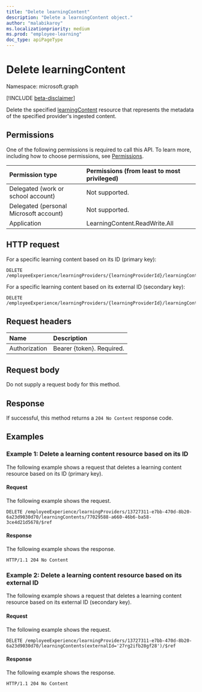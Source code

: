 ```yaml
---
title: "Delete learningContent"
description: "Delete a learningContent object."
author: "malabikaroy"
ms.localizationpriority: medium
ms.prod: "employee-learning"
doc_type: apiPageType
---
```


# Delete learningContent
Namespace: microsoft.graph

[!INCLUDE [beta-disclaimer](../../includes/beta-disclaimer.md)]

Delete the specified [learningContent](../resources/learningcontent.md) resource that represents the metadata of the specified provider's ingested content.

## Permissions
One of the following permissions is required to call this API. To learn more, including how to choose permissions, see [Permissions](/graph/permissions-reference).

|Permission type|Permissions (from least to most privileged)|
|:---|:---|
|Delegated (work or school account)|Not supported.|
|Delegated (personal Microsoft account)|Not supported.|
|Application|LearningContent.ReadWrite.All|

## HTTP request

<!-- {
  "blockType": "ignored"
}
-->

For a specific learning content based on its ID (primary key):
``` http
DELETE /employeeExperience/learningProviders/{learningProviderId}/learningContents/{learningContentId}/$ref
```

For a specific learning content based on its external ID (secondary key):
``` http
DELETE /employeeExperience/learningProviders/{learningProviderId}/learningContents(externalId='{externalId}')/$ref
```

## Request headers
|Name|Description|
|:---|:---|
|Authorization|Bearer {token}. Required.|

## Request body
Do not supply a request body for this method.

## Response

If successful, this method returns a `204 No Content` response code.

## Examples

### Example 1: Delete a learning content resource based on its ID

The following example shows a request that deletes a learning content resource based on its ID (primary key).

#### Request

The following example shows the request.

<!-- {
  "blockType": "request",
  "name": "delete_learningcontent_id",
  "sampleKeys": ["13727311-e7bb-470d-8b20-6a23d9030d70", "77029588-a660-46b6-ba58-3ce4d21d5678"]
}
-->
``` http
DELETE /employeeExperience/learningProviders/13727311-e7bb-470d-8b20-6a23d9030d70/learningContents/77029588-a660-46b6-ba58-3ce4d21d5678/$ref
```

#### Response
The following example shows the response.
<!-- {
  "blockType": "response",
  "truncated": true
}
-->
``` http
HTTP/1.1 204 No Content
```

### Example 2: Delete a learning content resource based on its external ID

The following example shows a request that deletes a learning content resource based on its external ID (secondary key).

#### Request
The following example shows the request.

<!-- {
  "blockType": "request",
  "name": "delete_learningcontent_externalid",
  "sampleKeys": ["13727311-e7bb-470d-8b20-6a23d9030d70", "27rg2ifb28gf28"]
}
-->
``` http
DELETE /employeeExperience/learningProviders/13727311-e7bb-470d-8b20-6a23d9030d70/learningContents(externalId='27rg2ifb28gf28')/$ref
```

#### Response
The following example shows the response.
<!-- {
  "blockType": "response",
  "truncated": true
}
-->
``` http
HTTP/1.1 204 No Content
```
